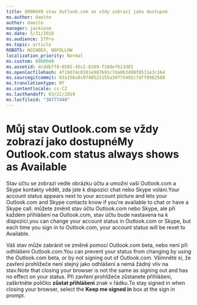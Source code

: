 ```yaml
---
title: 8000049 stav Outlook.com se vždy zobrazí jako dostupné
ms.author: daeite
author: daeite
manager: jackiesm
ms.date: 5/31/2018
ms.audience: ITPro
ms.topic: article
ROBOTS: NOINDEX, NOFOLLOW
localization_priority: Normal
ms.custom: 8000049
ms.assetid: dcddbff8-6501-45c2-8169-f18de7613d81
ms.openlocfilehash: 4f19d74c0181e987691c7da0b3408f0511e3c164
ms.sourcegitcommit: 03a156a9c9740521155a30775492c7dff0982588
ms.translationtype: MT
ms.contentlocale: cs-CZ
ms.lasthandoff: 03/22/2019
ms.locfileid: "30777440"
---
```

# <a name="my-outlookcom-status-always-shows-as-available"></a><span data-ttu-id="9d6b5-102">Můj stav Outlook.com se vždy zobrazí jako dostupné</span><span class="sxs-lookup"><span data-stu-id="9d6b5-102">My Outlook.com status always shows as Available</span></span>

<span data-ttu-id="9d6b5-103">Stav účtu se zobrazí vedle obrázku účtu a umožní vaší Outlook.com a Skype kontakty vědět, zda jste k dispozici chat nebo Skype volání.</span><span class="sxs-lookup"><span data-stu-id="9d6b5-103">Your account status appears next to your account picture and lets your Outlook.com and Skype contacts know if you're available to chat or have a Skype call.</span></span> <span data-ttu-id="9d6b5-104">můžete změnit stav účtu Outlook.com nebo Skype, ale při každém přihlášení na Outlook.com, stav účtu bude nastavena na k dispozici.</span><span class="sxs-lookup"><span data-stu-id="9d6b5-104">you can change your account status in Outlook.com or Skype, but each time you sign in to Outlook.com, your account status will be reset to Available.</span></span>
  
<span data-ttu-id="9d6b5-105">Váš stav může zabránit ve změně pomocí Outlook.com beta, nebo není při odhlášení Outlook.com.</span><span class="sxs-lookup"><span data-stu-id="9d6b5-105">You can prevent your status from changing by using the Outlook.com beta, or by not signing out of Outlook.com.</span></span> <span data-ttu-id="9d6b5-106">Všimněte si, že zavření prohlížeče není stejný jako odhlášení a nemá žádný vliv na stav.</span><span class="sxs-lookup"><span data-stu-id="9d6b5-106">Note that closing your browser is not the same as signing out and has no effect on your status.</span></span> <span data-ttu-id="9d6b5-107">Při zavření prohlížeče zůstanete přihlášeni, zaškrtněte políčko **zůstat přihlášeni** znak v řádku.</span><span class="sxs-lookup"><span data-stu-id="9d6b5-107">To stay signed in when closing your browser, select the **Keep me signed in** box at the sign in prompt.</span></span> 
  

